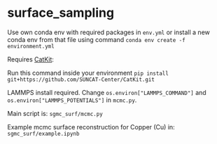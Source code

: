 # surface_sampling

Use own conda env with required packages in `env.yml` or install a new conda env from that file using command
`conda env create -f environment.yml`

Requires [CatKit](https://github.com/SUNCAT-Center/CatKit): 

Run this command inside your environment
`pip install git+https://github.com/SUNCAT-Center/CatKit.git`

LAMMPS install required. Change `os.environ["LAMMPS_COMMAND"]` and `os.environ["LAMMPS_POTENTIALS"]` in `mcmc.py`.

Main script is:
`sgmc_surf/mcmc.py`

Example mcmc surface reconstruction for Copper (Cu) in:
`sgmc_surf/example.ipynb`
